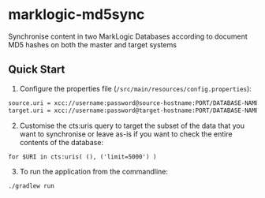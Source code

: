 # marklogic-md5sync

Synchronise content in two MarkLogic Databases according to document MD5 hashes on both the master and target systems

## Quick Start

1. Configure the properties file (`/src/main/resources/config.properties`):
```bash
source.uri = xcc://username:password@source-hostname:PORT/DATABASE-NAME
target.uri = xcc://username:password@target-hostname:PORT/DATABASE-NAME
```

2. Customise the cts:uris query to target the subset of the data that you want to synchronise or leave as-is if you want to check the entire contents of the database:

```xquery
for $URI in cts:uris( (), ('limit=5000') )
```

3. To run the application from the commandline:
```bash
./gradlew run
```